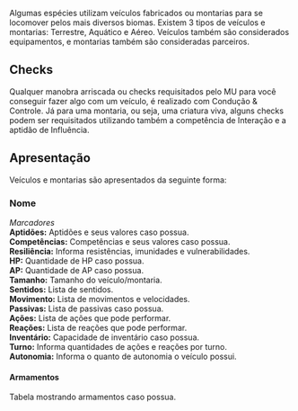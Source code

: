 Algumas espécies utilizam veículos fabricados ou montarias para se locomover pelos mais diversos biomas. Existem 3 tipos de veículos e montarias: Terrestre, Aquático e Aéreo. Veículos também são considerados equipamentos, e montarias também são consideradas parceiros.

## Checks
Qualquer manobra arriscada ou checks requisitados pelo MU para você conseguir fazer algo com um veículo, é realizado com Condução & Controle. Já para uma montaria, ou seja, uma criatura viva, alguns checks podem ser requisitados utilizando também a competência de Interação e a aptidão de Influência.

## Apresentação
Veículos e montarias são apresentados da seguinte forma:

### Nome 
_Marcadores_  
**Aptidões:** Aptidões e seus valores caso possua.  
**Competências:** Competências e seus valores caso possua.  
**Resiliência:** Informa resistências, imunidades e vulnerabilidades.  
**HP:** Quantidade de HP caso possua.  
**AP:** Quantidade de AP caso possua.  
**Tamanho:** Tamanho do veículo/montaria.  
**Sentidos:** Lista de sentidos.  
**Movimento:** Lista de movimentos e velocidades.  
**Passivas:** Lista de passivas caso possua.  
**Ações:** Lista de ações que pode performar.  
**Reações:** Lista de reações que pode performar.  
**Inventário:** Capacidade de inventário caso possua.  
**Turno:** Informa quantidades de ações e reações por turno.   
**Autonomia:** Informa o quanto de autonomia o veículo possui.

#### Armamentos
Tabela mostrando armamentos caso possua.